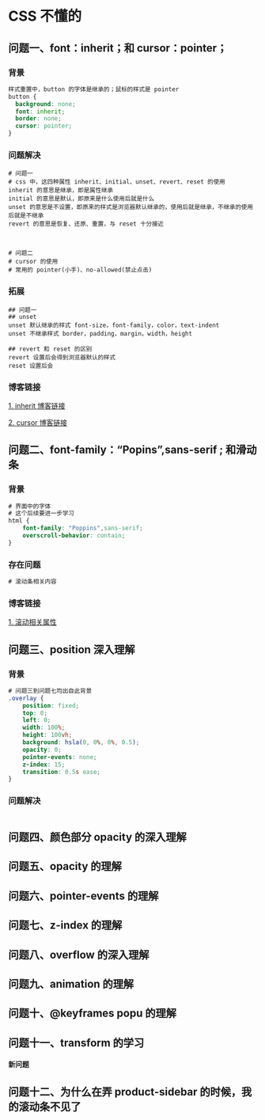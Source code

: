 # CSS 不懂的

## 问题一、font：inherit；和 cursor：pointer；

### 背景

```css
样式重置中，button 的字体是继承的；鼠标的样式是 pointer
button {
  background: none;
  font: inherit;
  border: none;
  cursor: pointer;
}

```

### 问题解决

```
# 问题一
# css 中，这四种属性 inherit、initial、unset、revert、reset 的使用
inherit 的意思是继承，即是属性继承
initial 的意思是默认，即原来是什么使用后就是什么
unset 的意思是不设置，即原来的样式是浏览器默认继承的，使用后就是继承，不继承的使用后就是不继承
revert 的意思是恢复、还原、重置，与 reset 十分接近



# 问题二
# cursor 的使用
# 常用的 pointer(小手)、no-allowed(禁止点击) 
```

### 拓展

```
## 问题一
## unset 
unset 默认继承的样式 font-size，font-family，color，text-indent
unset 不继承样式 border，padding，margin，width，height

## revert 和 reset 的区别
revert 设置后会得到浏览器默认的样式
reset 设置后会
```

### 博客链接

[ 1. inherit 博客链接 ]( https://www.mybj123.com/11797.html )

[ 2. cursor 博客链接 ](https://juejin.cn/post/6994013341198843934)

## 问题二、font-family：“Popins”,sans-serif ;  和滑动条

### 背景

``` css
# 界面中的字体
# 这个后续要进一步学习
html {
    font-family: "Poppins",sans-serif;
    overscroll-behavior: contain;
}
```

### 存在问题

```css
# 滚动条相关内容
```



### 博客链接

[1. 滚动相关属性 ](https://juejin.cn/post/7035449850820821022)



## 问题三、position 深入理解

### 背景

```css
# 问题三到问题七均出自此背景
.overlay {
    position: fixed;
    top: 0;
    left: 0;
    width: 100%;
    height: 100vh;
    background: hsla(0, 0%, 0%, 0.5);
    opacity: 0;
    pointer-events: none;
    z-index: 15;
    transition: 0.5s ease;
}
```

### 问题解决

~~~ css
~~~



## 问题四、颜色部分 opacity 的深入理解

## 问题五、opacity 的理解

## 问题六、pointer-events 的理解

## 问题七、z-index 的理解

## 问题八、overflow 的深入理解

## 问题九、animation 的理解

## 问题十、@keyframes popu 的理解

## 问题十一、transform 的学习



#### 新问题

## 问题十二、为什么在弄 product-sidebar 的时候，我的滚动条不见了